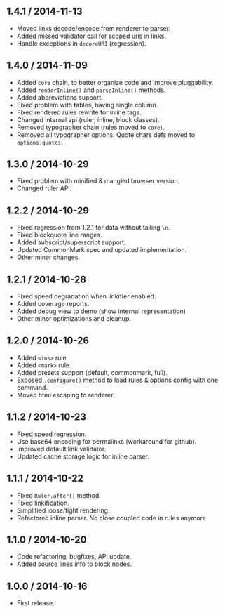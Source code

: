 1.4.1 / 2014-11-13
------------------

- Moved links decode/encode from renderer to parser.
- Added missed validator call for scoped urls in links.
- Handle exceptions in `decoreURI` (regression).


1.4.0 / 2014-11-09
------------------

- Added `core` chain, to better organize code and improve pluggability.
- Added `renderInline()` and `parseInline()` methods.
- Added abbreviations support.
- Fixed problem with tables, having single column.
- Fixed rendered rules rewrite for inline tags.
- Changed internal api (ruler, inline, block classes).
- Removed typographer chain (rules moved to `core`).
- Removed all typographer options. Quote chars defs moved to `options.quotes`.


1.3.0 / 2014-10-29
------------------

- Fixed problem with minified & mangled browser version.
- Changed ruler API.


1.2.2 / 2014-10-29
------------------

- Fixed regression from 1.2.1 for data without tailing `\n`.
- Fixed blockquote line ranges.
- Added subscript/superscript support.
- Updated CommonMark spec and updated implementation.
- Other minor changes.


1.2.1 / 2014-10-28
------------------

- Fixed speed degradation when linkifier enabled.
- Added coverage reports.
- Added debug view to demo (show internal representation)
- Other minor optimizations and cleanup.


1.2.0 / 2014-10-26
------------------

- Added `<ins>` rule.
- Added `<mark>` rule.
- Added presets support (default, commonmark, full).
- Exposed `.configure()` method to load rules & options config with one command.
- Moved html escaping to renderer.


1.1.2 / 2014-10-23
------------------

- Fixed speed regression.
- Use base64 encoding for permalinks (workaround for github).
- Improved default link validator.
- Updated cache storage logic for inline parser.


1.1.1 / 2014-10-22
------------------

- Fixed `Ruler.after()` method.
- Fixed linkification.
- Simplified loose/tight rendering.
- Refactored inline parser. No close coupled code in rules anymore.


1.1.0 / 2014-10-20
------------------

- Code refactoring, bugfixes, API update.
- Added source lines info to block nodes.


1.0.0 / 2014-10-16
------------------

- First release.